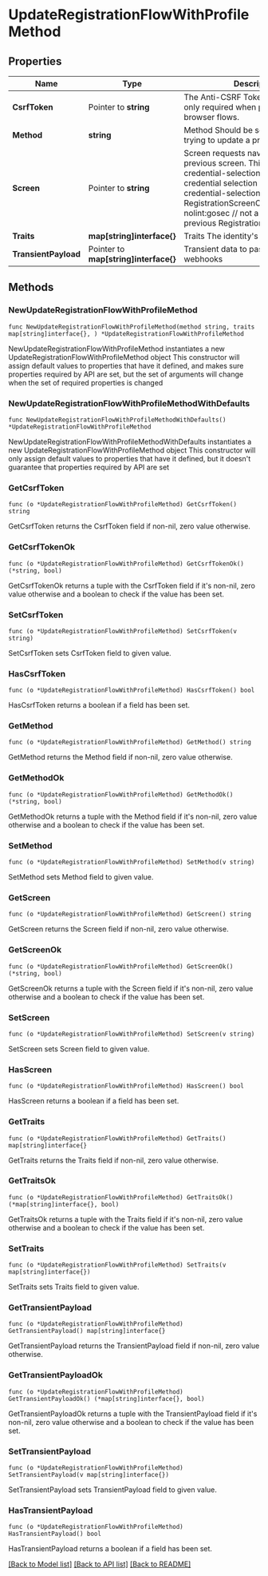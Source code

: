 # UpdateRegistrationFlowWithProfileMethod

## Properties

Name | Type | Description | Notes
------------ | ------------- | ------------- | -------------
**CsrfToken** | Pointer to **string** | The Anti-CSRF Token  This token is only required when performing browser flows. | [optional] 
**Method** | **string** | Method  Should be set to profile when trying to update a profile. | 
**Screen** | Pointer to **string** | Screen requests navigation to a previous screen.  This must be set to credential-selection to go back to the credential selection screen. credential-selection RegistrationScreenCredentialSelection nolint:gosec // not a credential previous RegistrationScreenPrevious | [optional] 
**Traits** | **map[string]interface{}** | Traits  The identity&#39;s traits. | 
**TransientPayload** | Pointer to **map[string]interface{}** | Transient data to pass along to any webhooks | [optional] 

## Methods

### NewUpdateRegistrationFlowWithProfileMethod

`func NewUpdateRegistrationFlowWithProfileMethod(method string, traits map[string]interface{}, ) *UpdateRegistrationFlowWithProfileMethod`

NewUpdateRegistrationFlowWithProfileMethod instantiates a new UpdateRegistrationFlowWithProfileMethod object
This constructor will assign default values to properties that have it defined,
and makes sure properties required by API are set, but the set of arguments
will change when the set of required properties is changed

### NewUpdateRegistrationFlowWithProfileMethodWithDefaults

`func NewUpdateRegistrationFlowWithProfileMethodWithDefaults() *UpdateRegistrationFlowWithProfileMethod`

NewUpdateRegistrationFlowWithProfileMethodWithDefaults instantiates a new UpdateRegistrationFlowWithProfileMethod object
This constructor will only assign default values to properties that have it defined,
but it doesn't guarantee that properties required by API are set

### GetCsrfToken

`func (o *UpdateRegistrationFlowWithProfileMethod) GetCsrfToken() string`

GetCsrfToken returns the CsrfToken field if non-nil, zero value otherwise.

### GetCsrfTokenOk

`func (o *UpdateRegistrationFlowWithProfileMethod) GetCsrfTokenOk() (*string, bool)`

GetCsrfTokenOk returns a tuple with the CsrfToken field if it's non-nil, zero value otherwise
and a boolean to check if the value has been set.

### SetCsrfToken

`func (o *UpdateRegistrationFlowWithProfileMethod) SetCsrfToken(v string)`

SetCsrfToken sets CsrfToken field to given value.

### HasCsrfToken

`func (o *UpdateRegistrationFlowWithProfileMethod) HasCsrfToken() bool`

HasCsrfToken returns a boolean if a field has been set.

### GetMethod

`func (o *UpdateRegistrationFlowWithProfileMethod) GetMethod() string`

GetMethod returns the Method field if non-nil, zero value otherwise.

### GetMethodOk

`func (o *UpdateRegistrationFlowWithProfileMethod) GetMethodOk() (*string, bool)`

GetMethodOk returns a tuple with the Method field if it's non-nil, zero value otherwise
and a boolean to check if the value has been set.

### SetMethod

`func (o *UpdateRegistrationFlowWithProfileMethod) SetMethod(v string)`

SetMethod sets Method field to given value.


### GetScreen

`func (o *UpdateRegistrationFlowWithProfileMethod) GetScreen() string`

GetScreen returns the Screen field if non-nil, zero value otherwise.

### GetScreenOk

`func (o *UpdateRegistrationFlowWithProfileMethod) GetScreenOk() (*string, bool)`

GetScreenOk returns a tuple with the Screen field if it's non-nil, zero value otherwise
and a boolean to check if the value has been set.

### SetScreen

`func (o *UpdateRegistrationFlowWithProfileMethod) SetScreen(v string)`

SetScreen sets Screen field to given value.

### HasScreen

`func (o *UpdateRegistrationFlowWithProfileMethod) HasScreen() bool`

HasScreen returns a boolean if a field has been set.

### GetTraits

`func (o *UpdateRegistrationFlowWithProfileMethod) GetTraits() map[string]interface{}`

GetTraits returns the Traits field if non-nil, zero value otherwise.

### GetTraitsOk

`func (o *UpdateRegistrationFlowWithProfileMethod) GetTraitsOk() (*map[string]interface{}, bool)`

GetTraitsOk returns a tuple with the Traits field if it's non-nil, zero value otherwise
and a boolean to check if the value has been set.

### SetTraits

`func (o *UpdateRegistrationFlowWithProfileMethod) SetTraits(v map[string]interface{})`

SetTraits sets Traits field to given value.


### GetTransientPayload

`func (o *UpdateRegistrationFlowWithProfileMethod) GetTransientPayload() map[string]interface{}`

GetTransientPayload returns the TransientPayload field if non-nil, zero value otherwise.

### GetTransientPayloadOk

`func (o *UpdateRegistrationFlowWithProfileMethod) GetTransientPayloadOk() (*map[string]interface{}, bool)`

GetTransientPayloadOk returns a tuple with the TransientPayload field if it's non-nil, zero value otherwise
and a boolean to check if the value has been set.

### SetTransientPayload

`func (o *UpdateRegistrationFlowWithProfileMethod) SetTransientPayload(v map[string]interface{})`

SetTransientPayload sets TransientPayload field to given value.

### HasTransientPayload

`func (o *UpdateRegistrationFlowWithProfileMethod) HasTransientPayload() bool`

HasTransientPayload returns a boolean if a field has been set.


[[Back to Model list]](../README.md#documentation-for-models) [[Back to API list]](../README.md#documentation-for-api-endpoints) [[Back to README]](../README.md)


